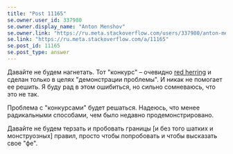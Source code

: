 ```yaml
---
title: "Post 11165"
se.owner.user_id: 337980
se.owner.display_name: "Anton Menshov"
se.owner.link: "https://ru.meta.stackoverflow.com/users/337980/anton-menshov"
se.link: "https://ru.meta.stackoverflow.com/a/11165"
se.post_id: 11165
se.post_type: answer
---
```

<p>Давайте не будем нагнетать. Тот &quot;конкурс&quot; – очевидно <a href="https://en.wikipedia.org/wiki/Red_herring" rel="nofollow noreferrer">red herring</a> и сделан только в целях &quot;демонстрации проблемы&quot;. И никак не помогает ее решить. Я буду рад в этом ошибиться, но сильно сомневаюсь, что это не так.</p>
<p>Проблема с &quot;конкурсами&quot; будет решаться. Надеюсь, что менее радикальными способами, чем было недавно продемонстрировано.</p>
<p>Давайте не будем терзать и пробовать границы [и без того шатких и монструозных] правил, просто чтобы попробовать и чтобы высказать свое &quot;фе&quot;.</p>
